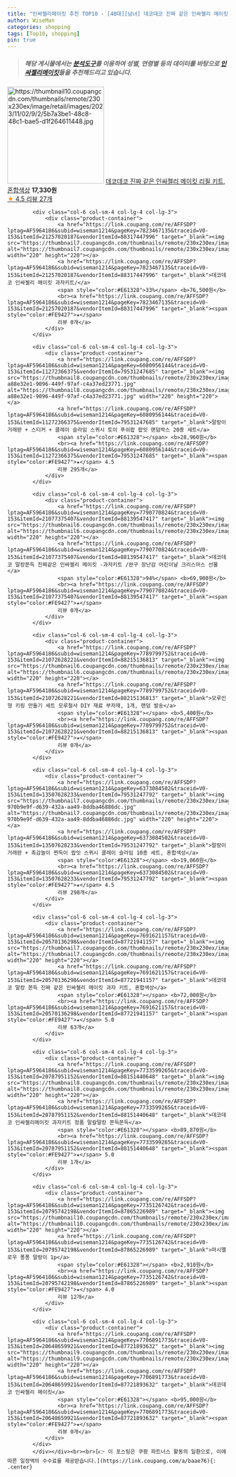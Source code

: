 ```yaml
---
title: "인싸젤리메이킷 추천 TOP10 - [40대][남녀] 데코데코 진짜 같은 인싸젤리 메이킷 리필 키트, 혼합색상"
author: WiseMan
categories: shopping
tags: [Top10, shopping]
pin: true
---
```


> ##### 해당 게시물에서는 [**분석도구**](https://itemscout.io/)를 이용하여 **성별**, **연령별** 등의 데이터를 바탕으로 [**인싸젤리메이킷**](https://link.coupang.com/a/baae76)들을 추천해드리고 있습니다.
<div class="container"><div class="row">
            <div class="col-6 col-sm-4 col-lg-4 col-lg-3">
                <div class="product-container">
                    <a href="https://link.coupang.com/re/AFFSDP?lptag=AF5964186&subid=wiseman1214&pageKey=7691621170&traceid=V0-153&itemId=20570136387&vendorItemId=87645612538" target="_blank"><img src="https://thumbnail10.coupangcdn.com/thumbnails/remote/230x230ex/image/retail/images/2023/11/02/9/2/5b7a3be1-48c8-48c1-bae5-d1f264611448.jpg" alt="https://thumbnail10.coupangcdn.com/thumbnails/remote/230x230ex/image/retail/images/2023/11/02/9/2/5b7a3be1-48c8-48c1-bae5-d1f264611448.jpg" width="220" height="220"></a>
                    <a href="https://link.coupang.com/re/AFFSDP?lptag=AF5964186&subid=wiseman1214&pageKey=7691621170&traceid=V0-153&itemId=20570136387&vendorItemId=87645612538" target="_blank">데코데코 진짜 같은 인싸젤리 메이킷 리필 키트, 혼합색상</a>
                    <span style="color:#E61328"></span> <b>17,330원</b>
                    <br><a href="https://link.coupang.com/re/AFFSDP?lptag=AF5964186&subid=wiseman1214&pageKey=7691621170&traceid=V0-153&itemId=20570136387&vendorItemId=87645612538" target="_blank"><span style="color:#FE9427">★</span> 4.5
                    리뷰 27개</a>
                </div>
            </div>
            
            <div class="col-6 col-sm-4 col-lg-4 col-lg-3">
                <div class="product-container">
                    <a href="https://link.coupang.com/re/AFFSDP?lptag=AF5964186&subid=wiseman1214&pageKey=7823467135&traceid=V0-153&itemId=21257020187&vendorItemId=88317447996" target="_blank"><img src="https://thumbnail7.coupangcdn.com/thumbnails/remote/230x230ex/image/vendor_inventory/6385/c77aabef02f5bcfbdb30d766b01b039992634a20e070b8d570edc215663c.jpg" alt="https://thumbnail7.coupangcdn.com/thumbnails/remote/230x230ex/image/vendor_inventory/6385/c77aabef02f5bcfbdb30d766b01b039992634a20e070b8d570edc215663c.jpg" width="220" height="220"></a>
                    <a href="https://link.coupang.com/re/AFFSDP?lptag=AF5964186&subid=wiseman1214&pageKey=7823467135&traceid=V0-153&itemId=21257020187&vendorItemId=88317447996" target="_blank">데코데코 인싸젤리 메이킷 과자키트/</a>
                    <span style="color:#E61328">33%</span> <b>76,500원</b>
                    <br><a href="https://link.coupang.com/re/AFFSDP?lptag=AF5964186&subid=wiseman1214&pageKey=7823467135&traceid=V0-153&itemId=21257020187&vendorItemId=88317447996" target="_blank"><span style="color:#FE9427">★</span> 
                    리뷰 0개</a>
                </div>
            </div>
            
            <div class="col-6 col-sm-4 col-lg-4 col-lg-3">
                <div class="product-container">
                    <a href="https://link.coupang.com/re/AFFSDP?lptag=AF5964186&subid=wiseman1214&pageKey=6080956144&traceid=V0-153&itemId=11272366375&vendorItemId=79531247685" target="_blank"><img src="https://thumbnail8.coupangcdn.com/thumbnails/remote/230x230ex/image/retail/images/16445699618884265-a88e32e1-9096-449f-97af-c4a37ed23771.jpg" alt="https://thumbnail8.coupangcdn.com/thumbnails/remote/230x230ex/image/retail/images/16445699618884265-a88e32e1-9096-449f-97af-c4a37ed23771.jpg" width="220" height="220"></a>
                    <a href="https://link.coupang.com/re/AFFSDP?lptag=AF5964186&subid=wiseman1214&pageKey=6080956144&traceid=V0-153&itemId=11272366375&vendorItemId=79531247685" target="_blank">말랑이 거래판 + 스티커 + 클레이 슬라임 스퀴시 토이 푸쉬팝 팝잇 랜덤박스 20종 세트</a>
                    <span style="color:#E61328"></span> <b>28,960원</b>
                    <br><a href="https://link.coupang.com/re/AFFSDP?lptag=AF5964186&subid=wiseman1214&pageKey=6080956144&traceid=V0-153&itemId=11272366375&vendorItemId=79531247685" target="_blank"><span style="color:#FE9427">★</span> 4.5
                    리뷰 295개</a>
                </div>
            </div>
            
            <div class="col-6 col-sm-4 col-lg-4 col-lg-3">
                <div class="product-container">
                    <a href="https://link.coupang.com/re/AFFSDP?lptag=AF5964186&subid=wiseman1214&pageKey=7790770824&traceid=V0-153&itemId=21077375407&vendorItemId=88139547417" target="_blank"><img src="https://thumbnail6.coupangcdn.com/thumbnails/remote/230x230ex/image/vendor_inventory/4a62/bb6ebf3d7a70edfe5e082612c028e468e2b632ff908eb4333d32b3d5c131.jpg" alt="https://thumbnail6.coupangcdn.com/thumbnails/remote/230x230ex/image/vendor_inventory/4a62/bb6ebf3d7a70edfe5e082612c028e468e2b632ff908eb4333d32b3d5c131.jpg" width="220" height="220"></a>
                    <a href="https://link.coupang.com/re/AFFSDP?lptag=AF5964186&subid=wiseman1214&pageKey=7790770824&traceid=V0-153&itemId=21077375407&vendorItemId=88139547417" target="_blank">데코데코 말캉쫀득 진짜같은 인싸젤리 메이킷 -과자키트 /완구 장난감 어린이날 크리스마스 선물</a>
                    <span style="color:#E61328">94%</span> <b>69,900원</b>
                    <br><a href="https://link.coupang.com/re/AFFSDP?lptag=AF5964186&subid=wiseman1214&pageKey=7790770824&traceid=V0-153&itemId=21077375407&vendorItemId=88139547417" target="_blank"><span style="color:#FE9427">★</span> 
                    리뷰 0개</a>
                </div>
            </div>
            
            <div class="col-6 col-sm-4 col-lg-4 col-lg-3">
                <div class="product-container">
                    <a href="https://link.coupang.com/re/AFFSDP?lptag=AF5964186&subid=wiseman1214&pageKey=7789799752&traceid=V0-153&itemId=21072628221&vendorItemId=88215136813" target="_blank"><img src="https://thumbnail6.coupangcdn.com/thumbnails/remote/230x230ex/image/vendor_inventory/24be/f3cc40a68226f7b0d0aa786688cc361a6d0c4e1b087ea1671c29bb1779a6.jpg" alt="https://thumbnail6.coupangcdn.com/thumbnails/remote/230x230ex/image/vendor_inventory/24be/f3cc40a68226f7b0d0aa786688cc361a6d0c4e1b087ea1671c29bb1779a6.jpg" width="220" height="220"></a>
                    <a href="https://link.coupang.com/re/AFFSDP?lptag=AF5964186&subid=wiseman1214&pageKey=7789799752&traceid=V0-153&itemId=21072628221&vendorItemId=88215136813" target="_blank">모루인형 키링 만들기 세트 모루철사 DIY 재료 부자재, 1개, 랜덤 발송</a>
                    <span style="color:#E61328"></span> <b>5,400원</b>
                    <br><a href="https://link.coupang.com/re/AFFSDP?lptag=AF5964186&subid=wiseman1214&pageKey=7789799752&traceid=V0-153&itemId=21072628221&vendorItemId=88215136813" target="_blank"><span style="color:#FE9427">★</span> 
                    리뷰 0개</a>
                </div>
            </div>
            
            <div class="col-6 col-sm-4 col-lg-4 col-lg-3">
                <div class="product-container">
                    <a href="https://link.coupang.com/re/AFFSDP?lptag=AF5964186&subid=wiseman1214&pageKey=6373084502&traceid=V0-153&itemId=13507628233&vendorItemId=79531247792" target="_blank"><img src="https://thumbnail7.coupangcdn.com/thumbnails/remote/230x230ex/image/retail/images/1226627661887310-970b9e9f-d639-432a-aa49-8ddba46886dc.jpg" alt="https://thumbnail7.coupangcdn.com/thumbnails/remote/230x230ex/image/retail/images/1226627661887310-970b9e9f-d639-432a-aa49-8ddba46886dc.jpg" width="220" height="220"></a>
                    <a href="https://link.coupang.com/re/AFFSDP?lptag=AF5964186&subid=wiseman1214&pageKey=6373084502&traceid=V0-153&itemId=13507628233&vendorItemId=79531247792" target="_blank">말랑이 거래판 + 촉감놀이 찐득이 팝잇 스퀴시 클레이 슬라임 10종 세트, 혼합색상</a>
                    <span style="color:#E61328"></span> <b>19,060원</b>
                    <br><a href="https://link.coupang.com/re/AFFSDP?lptag=AF5964186&subid=wiseman1214&pageKey=6373084502&traceid=V0-153&itemId=13507628233&vendorItemId=79531247792" target="_blank"><span style="color:#FE9427">★</span> 4.5
                    리뷰 298개</a>
                </div>
            </div>
            
            <div class="col-6 col-sm-4 col-lg-4 col-lg-3">
                <div class="product-container">
                    <a href="https://link.coupang.com/re/AFFSDP?lptag=AF5964186&subid=wiseman1214&pageKey=7691621157&traceid=V0-153&itemId=20570136298&vendorItemId=87721941157" target="_blank"><img src="https://thumbnail7.coupangcdn.com/thumbnails/remote/230x230ex/image/vendor_inventory/be41/ff4b525d88b321eed92d8299659496e9324304c962bde70a78a835fd6dad.jpg" alt="https://thumbnail7.coupangcdn.com/thumbnails/remote/230x230ex/image/vendor_inventory/be41/ff4b525d88b321eed92d8299659496e9324304c962bde70a78a835fd6dad.jpg" width="220" height="220"></a>
                    <a href="https://link.coupang.com/re/AFFSDP?lptag=AF5964186&subid=wiseman1214&pageKey=7691621157&traceid=V0-153&itemId=20570136298&vendorItemId=87721941157" target="_blank">데코데코 말캉 쫀득 진짜 같은 인싸젤리 메이킷 과자 키트, 혼합색상</a>
                    <span style="color:#E61328"></span> <b>72,000원</b>
                    <br><a href="https://link.coupang.com/re/AFFSDP?lptag=AF5964186&subid=wiseman1214&pageKey=7691621157&traceid=V0-153&itemId=20570136298&vendorItemId=87721941157" target="_blank"><span style="color:#FE9427">★</span> 5.0
                    리뷰 63개</a>
                </div>
            </div>
            
            <div class="col-6 col-sm-4 col-lg-4 col-lg-3">
                <div class="product-container">
                    <a href="https://link.coupang.com/re/AFFSDP?lptag=AF5964186&subid=wiseman1214&pageKey=7733599265&traceid=V0-153&itemId=20787951152&vendorItemId=88151440648" target="_blank"><img src="https://thumbnail8.coupangcdn.com/thumbnails/remote/230x230ex/image/vendor_inventory/53e3/e1e9c3fbc445cb4fa85dd6d0ab87cc98c512476cbe1ebbf51fd9cc5d8a91.jpg" alt="https://thumbnail8.coupangcdn.com/thumbnails/remote/230x230ex/image/vendor_inventory/53e3/e1e9c3fbc445cb4fa85dd6d0ab87cc98c512476cbe1ebbf51fd9cc5d8a91.jpg" width="220" height="220"></a>
                    <a href="https://link.coupang.com/re/AFFSDP?lptag=AF5964186&subid=wiseman1214&pageKey=7733599265&traceid=V0-153&itemId=20787951152&vendorItemId=88151440648" target="_blank">데코데코 인싸젤리메이킷 과자키트 정품 말칼말캉 쫀득쫀득</a>
                    <span style="color:#E61328"></span> <b>89,870원</b>
                    <br><a href="https://link.coupang.com/re/AFFSDP?lptag=AF5964186&subid=wiseman1214&pageKey=7733599265&traceid=V0-153&itemId=20787951152&vendorItemId=88151440648" target="_blank"><span style="color:#FE9427">★</span> 5.0
                    리뷰 1개</a>
                </div>
            </div>
            
            <div class="col-6 col-sm-4 col-lg-4 col-lg-3">
                <div class="product-container">
                    <a href="https://link.coupang.com/re/AFFSDP?lptag=AF5964186&subid=wiseman1214&pageKey=7735126742&traceid=V0-153&itemId=20795742198&vendorItemId=87865226989" target="_blank"><img src="https://thumbnail10.coupangcdn.com/thumbnails/remote/230x230ex/image/vendor_inventory/4c10/82f229b0bf1dcf94f2dfd1776fe67781d664bacd1790e1af7bb2eb8a3b79.jpg" alt="https://thumbnail10.coupangcdn.com/thumbnails/remote/230x230ex/image/vendor_inventory/4c10/82f229b0bf1dcf94f2dfd1776fe67781d664bacd1790e1af7bb2eb8a3b79.jpg" width="220" height="220"></a>
                    <a href="https://link.coupang.com/re/AFFSDP?lptag=AF5964186&subid=wiseman1214&pageKey=7735126742&traceid=V0-153&itemId=20795742198&vendorItemId=87865226989" target="_blank">마시멜로우 퐁퐁 말랑이 1p</a>
                    <span style="color:#E61328"></span> <b>2,910원</b>
                    <br><a href="https://link.coupang.com/re/AFFSDP?lptag=AF5964186&subid=wiseman1214&pageKey=7735126742&traceid=V0-153&itemId=20795742198&vendorItemId=87865226989" target="_blank"><span style="color:#FE9427">★</span> 4.0
                    리뷰 12개</a>
                </div>
            </div>
            
            <div class="col-6 col-sm-4 col-lg-4 col-lg-3">
                <div class="product-container">
                    <a href="https://link.coupang.com/re/AFFSDP?lptag=AF5964186&subid=wiseman1214&pageKey=7706891773&traceid=V0-153&itemId=20648659921&vendorItemId=87721893632" target="_blank"><img src="https://thumbnail9.coupangcdn.com/thumbnails/remote/230x230ex/image/vendor_inventory/2340/84980c6021e331433a1dd6fa182cf31cfed8719176eaf2abfddc492d624f.jpg" alt="https://thumbnail9.coupangcdn.com/thumbnails/remote/230x230ex/image/vendor_inventory/2340/84980c6021e331433a1dd6fa182cf31cfed8719176eaf2abfddc492d624f.jpg" width="220" height="220"></a>
                    <a href="https://link.coupang.com/re/AFFSDP?lptag=AF5964186&subid=wiseman1214&pageKey=7706891773&traceid=V0-153&itemId=20648659921&vendorItemId=87721893632" target="_blank">데코데코 인싸젤리 메이킷</a>
                    <span style="color:#E61328"></span> <b>95,000원</b>
                    <br><a href="https://link.coupang.com/re/AFFSDP?lptag=AF5964186&subid=wiseman1214&pageKey=7706891773&traceid=V0-153&itemId=20648659921&vendorItemId=87721893632" target="_blank"><span style="color:#FE9427">★</span> 
                    리뷰 0개</a>
                </div>
            </div>
            </div></div><br><br>[👉 이 포스팅은 쿠팡 파트너스 활동의 일환으로, 이에 따른 일정액의 수수료를 제공받습니다.](https://link.coupang.com/a/baae76){: .center}